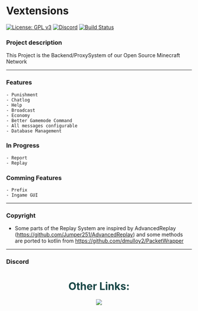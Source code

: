 # Vextensions

[![License: GPL v3](https://img.shields.io/badge/License-GPL%20v3-blue.svg)](LICENSE)
[![Discord](https://img.shields.io/discord/785956343407181824.svg)](https://discord.gg/wvcX92VyEH)
[![Build Status](https://ci.vironlab.eu/job/MC-Backend/badge/icon)](https://ci.vironlab.eu/job/MC-Backend/)

### Project description

This Project is the Backend/ProxySystem of our Open Source Minecraft Network

---

### Features

    - Punishment
    - Chatlog
    - Help
    - Broadcast
    - Economy
    - Better Gamemode Command
    - All messages configurable
    - Database Management

### In Progress

    - Report
    - Replay

### Comming Features

    - Prefix
    - Ingame GUI

---

### Copyright

- Some parts of the Replay System are inspired by AdvancedReplay (https://github.com/Jumper251/AdvancedReplay) and some methods are ported to kotlin from https://github.com/dmulloy2/PacketWrapper

---

### Discord

<div align="center">
    <h1 style="color:#154444">Other Links:</h1>
    <a style="color:#00ff00" target="_blank" href="https://discord.gg/wvcX92VyEH"><img src="https://img.shields.io/discord/785956343407181824?label=vironlab.eu%20Discord&logo=Discord&logoColor=%23ffffff&style=flat-square"></img></a>
</div>
